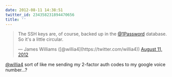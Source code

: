 ```yaml
---
date: 2012-08-11 14:38:51
twitter_id: 234358231894470656
title: ''
---
```


<blockquote class="twitter-tweet"><p lang="en" dir="ltr">The SSH keys are, of course, backed up in the <a href="https://twitter.com/1Password?ref_src=twsrc%5Etfw">@1Password</a> database. So it&#39;s a little circular.</p>&mdash; James Williams ([@willia4](https://twitter.com/willia4)) <a href="https://twitter.com/willia4/status/234322840726405120?ref_src=twsrc%5Etfw">August 11, 2012</a></blockquote>
<script async src="https://platform.twitter.com/widgets.js" charset="utf-8"></script>

[@willia4](https://twitter.com/willia4) sort of like me sending my 2-factor auth codes to my google voice number…?
